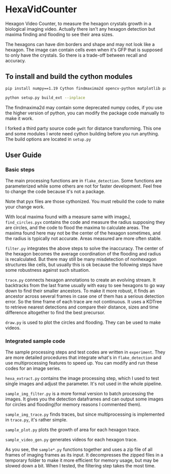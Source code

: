 # HexaVidCounter

Hexagon Video Counter, to measure the hexagon crystals growth in a biological imaging video.
Actually there isn't any hexagon detection but maxima finding and flooding to see their 
area sizes.

The hexagons can have dim borders and shape and may not look like a hexagon. The image can
contain cells even when it's GFP that is supposed to only have the crystals. So there is a
trade-off between recall and accuracy.

## To install and build the cython modules

```bash
pip install numpy==1.19 Cython findmaxima2d opencv-python matplotlib pandas scikit-learn

python setup.py build_ext --inplace
```

The findmaxima2d may contain some deprecated numpy codes, if you use the higher version of
python, you can modify the package code manually to make it work.

I forked a third party source code `gwdt` for distance transforming. This one and some modules I
wrote need cython building before you run anything. The build options are located in `setup.py`

## User Guide

### Basic steps

The main processing functions are in `flake_detection`. Some functions are parameterized while
some others are not for faster development. Feel free to change the code because it's not a package.

Note that pyx files are those cythonized. You must rebuild the code to make your change work.

With local maxima found with a measure same with imageJ, `find_circles.pyx` contains the code and measure the radius 
supposing they are circles, and the code to flood the maxima to calculate areas. The maxima found
here may not be the center of the hexagon sometimes, and the radius is typically not accurate.
Areas measured are more often stable.

`filter.py` integrates the above steps to solve the inaccuracy. The center of the hexagon
becomes the average coordination of the flooding and radius is recalculated. But there may
still be many misdetection of nonhexagon structures like cells, but usually this is ok
because the following steps have some robustness against such situation.

`trace.py` connects hexagon annotations to create an evolving stream. It backtracks from the
last frame usually with easy to see hexagons to go way down to find their smaller ancestors.
To make it more robust, it finds an ancestor across several frames in case one of them has
a serious detection error. So the time frame of each trace are not continuous.
It uses a KDTree to retrieve nearest detections and compare their distance,
sizes and time difference altogether to find the best precursor.

`draw.py` is used to plot the circles and flooding. They can be used to make videos.

### Integrated sample code

The sample processing steps and test codes are written in `experiment`. 
They are more detailed procedures
that integrate what's in `flake_detection` and use multiprocessing features to speed up. You
can modify and run these codes for an image series.

`hexa_extract.py` contains the image processing step, which I used to test single images and
adjust the parameter. It's not used in the whole pipeline.

`sample_img_filter.py` is a more formal version to batch processing the images. It gives you
the detection dataframes and can output some images for circles and flooding(for memory reasons I commented them).

`sample_img_trace.py` finds traces, but since multiprocessing is implemented in `trace.py`,
it's rather simple.

`sample_plot.py` plots the growth of area for each hexagon trace.

`sample_video_gen.py` generates videos for each hexagon trace.

As you see, the `sample*.py` functions together and uses a zip file of all frames of imaging
frames as its input. It decompresses the zipped files in a temporary folder to make it more
efficient for memory usage, but may be slowed down a bit. When I tested, the filtering step
takes the most time.